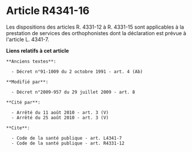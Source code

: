 # Article R4341-16

Les dispositions des articles R. 4331-12 à R. 4331-15 sont applicables à la prestation de services des orthophonistes dont la
déclaration est prévue à l'article L. 4341-7.

**Liens relatifs à cet article**

	**Anciens textes**:

	  - Décret n°91-1009 du 2 octobre 1991 - art. 4 (Ab)

	**Modifié par**:

	  - Décret n°2009-957 du 29 juillet 2009 - art. 8

	**Cité par**:

	  - Arrêté du 11 août 2010 - art. 3 (V)
	  - Arrêté du 25 août 2010 - art. 3 (V)

	**Cite**:

	  - Code de la santé publique - art. L4341-7
	  - Code de la santé publique - art. R4331-12
